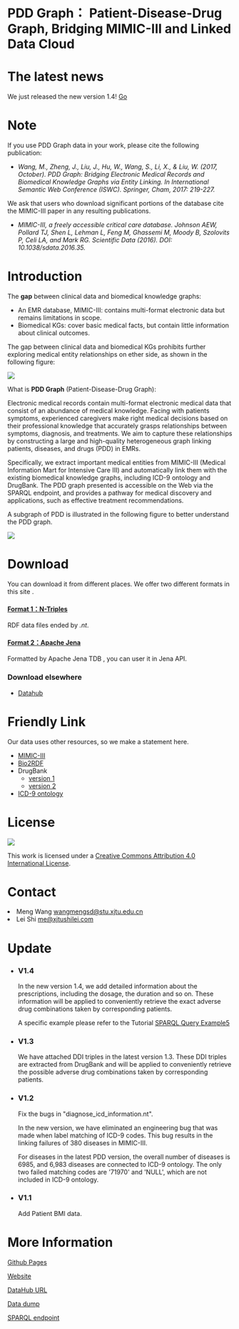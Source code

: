 # PDD Graph： Patient-Disease-Drug Graph, Bridging MIMIC-III and Linked Data Cloud

# The latest news

We just released the new version 1.4!  [Go](http:/http://pdd.wangmengsd.com/ )

# Note

If you use PDD Graph data in your work, please cite the following publication:

*   _Wang, M., Zheng, J., Liu, J., Hu, W., Wang, S., Li, X., & Liu, W. (2017, October). PDD Graph: Bridging Electronic Medical Records and Biomedical Knowledge Graphs via Entity Linking. In International Semantic Web Conference (ISWC). Springer, Cham, 2017: 219-227._

We ask that users who download significant portions of the database cite the MIMIC-III paper in any resulting publications.

*   _MIMIC-III, a freely accessible critical care database. Johnson AEW, Pollard TJ, Shen L, Lehman L, Feng M, Ghassemi M, Moody B, Szolovits P, Celi LA, and Mark RG. Scientific Data (2016). DOI: 10.1038/sdata.2016.35._


# Introduction

The **gap** between clinical data and biomedical knowledge graphs:
  * An EMR database, MIMIC-III: contains multi-format electronic data but remains limitations in scope.
  * Biomedical KGs: cover basic medical facts, but contain little information about clinical outcomes.

The gap between clinical data and biomedical KGs prohibits further exploring medical entity relationships on ether side, as shown in the following figure:

![](my/intro.jpg)


What is **PDD Graph** (Patient-Disease-Drug Graph):

Electronic medical records contain multi-format electronic medical data that consist of an abundance of medical knowledge. Facing with patients symptoms, experienced caregivers make right medical decisions based on their professional knowledge that accurately grasps relationships between symptoms, diagnosis, and treatments. We aim to capture these relationships by constructing a large and high-quality heterogeneous graph linking patients, diseases, and drugs (PDD) in EMRs.

Specifically, we extract important medical entities from MIMIC-III (Medical Information Mart for Intensive Care III) and automatically link them with the existing biomedical knowledge graphs, including ICD-9 ontology and DrugBank. The PDD graph presented is accessible on the Web via the SPARQL endpoint, and provides a pathway for medical discovery and applications, such as effective treatment recommendations.

A subgraph of PDD is illustrated in the following figure to better understand the PDD graph.

![](my/simple-graph2.png)

# Download

You can download it from different places. We offer two different formats in this site .

#### [Format 1：N-Triples](https://pan.baidu.com/s/1pLh0UpX)

RDF data files ended by _.nt_.

#### [Format 2：Apache Jena](https://pan.baidu.com/s/1cEvLeu)

Formatted by Apache Jena TDB , you can user it in Jena API.

### Download elsewhere

*   [Datahub](https://datahub.io/dataset/pdd-graph)

# Friendly Link

Our data uses other resources, so we make a statement here.

*   [MIMIC-III](https://mimic.physionet.org/)
*   [Bio2RDF](http://bio2rdf.org/)
*   DrugBank
    *   [version 1](https://datahub.io/dataset/bio2rdf-drugbank)
    *   [version 2](http://wifo5-03.informatik.uni-mannheim.de/drugbank/)
*   [ICD-9 ontology](http://bioportal.bioontology.org/ontologies/ICD9CM)

# License

[![](https://i.creativecommons.org/l/by/4.0/88x31.png)](http://creativecommons.org/licenses/by/4.0/)

This work is licensed under a [Creative Commons Attribution 4.0 International License](http://creativecommons.org/licenses/by/4.0/).

# Contact

<li>Meng Wang <a href="mailto:wangmengsd@stu.xjtu.edu.cn">wangmengsd@stu.xjtu.edu.cn</a></li>

<li>Lei Shi <a href="mailto:me@xjtushilei.com">me@xjtushilei.com</a></li>


# Update

*    ### V1.4
     
     In the new version 1.4, we add detailed information about the prescriptions, including the dosage, the duration and so on. These information will be applied to conveniently retrieve the exact adverse drug combinations taken by corresponding patients.


     A specific example please refer to the Tutorial [SPARQL Query Example5](http://kmap.xjtudlc.com/pdd/Tutorial.html#example5)

*    ### V1.3

       We have attached DDI triples in the latest version 1.3. These DDI triples are extracted from DrugBank and will be applied to conveniently retrieve the possible adverse drug combinations taken by corresponding patients.


*   ### V1.2

    Fix the bugs in "diagnose_icd_information.nt".

    In the new version, we have eliminated an engineering bug that was made when label matching of ICD-9 codes. This bug results in the linking failures of 380 diseases in MIMIC-III.
  
     For diseases in the latest PDD version, the overall number of diseases is 6985, and 6,983 diseases are connected to ICD-9 ontology. The only two failed matching codes are '71970' and 'NULL', which are not included in ICD-9 ontology.

*   ### V1.1

    Add Patient BMI data.

# More Information 

[Github Pages](https://wangmengsd.github.io/pdd-graph/)

[Website](http://kmap.xjtudlc.com/pdd)

[DataHub URL](https://datahub.io/tl/dataset/pdd-graph)

[Data dump](http://kmap.xjtudlc.com/pdd/data/pdd_nt.zip)

[SPARQL endpoint](http://kmap.xjtudlc.com/pdd/dataset.html?tab=query&ds=/pdd)
